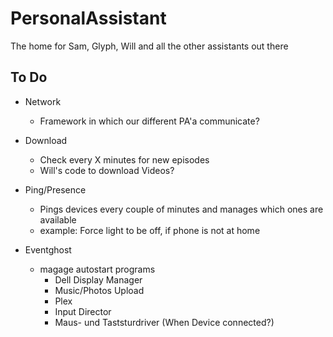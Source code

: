 # PersonalAssistant
The home for Sam, Glyph, Will and all the other assistants out there

## To Do

* Network
    - Framework in which our different PA'a communicate?

* Download
    - Check every X minutes for new episodes
    - Will's code to download Videos?

* Ping/Presence
    - Pings devices every couple of minutes and manages which ones are available
    - example: Force light to be off, if phone is not at home

* Eventghost 
    - magage autostart programs 
        - Dell Display Manager
        - Music/Photos Upload
        - Plex
        - Input Director
        - Maus- und Taststurdriver (When Device connected?)